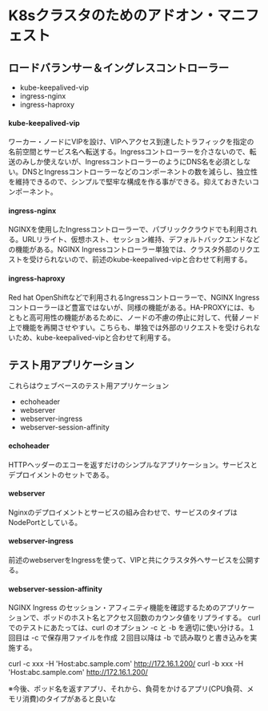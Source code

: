 # K8sクラスタのためのアドオン・マニフェスト

## ロードバランサー＆イングレスコントローラー

* kube-keepalived-vip
* ingress-nginx
* ingress-haproxy

#### kube-keepalived-vip

ワーカー・ノードにVIPを設け、VIPへアクセス到達したトラフィックを指定の名前空間とサービス名へ転送する。Ingressコントローラーを介さないので、転送のみしか使えないが、IngressコントローラーのようにDNS名を必須としない。DNSとIngressコントローラーなどのコンポーネントの数を減らし、独立性を維持できるので、シンプルで堅牢な構成を作る事ができる。抑えておきたいコンポーネント。

#### ingress-nginx

NGINXを使用したIngressコントローラーで、パブリッククラウドでも利用される。URLリライト、仮想ホスト、セッション維持、デフォルトバックエンドなどの機能がある。NGINX Ingressコントローラー単独では、クラスタ外部のリクエストを受けられないので、前述のkube-keepalived-vipと合わせて利用する。

#### ingress-haproxy

Red hat OpenShiftなどで利用されるIngressコントローラーで、NGINX Ingress コントローラーほど豊富ではないが、同様の機能がある。HA-PROXYには、もともと高可用性の機能があるために、ノードの不慮の停止に対して、代替ノード上で機能を再開させやすい。こちらも、単独では外部のリクエストを受けられないため、kube-keepalived-vipと合わせて利用する。



## テスト用アプリケーション

これらはウェブベースのテスト用アプリケーション

* echoheader
* webserver
* webserver-ingress
* webserver-session-affinity


#### echoheader

HTTPヘッダーのエコーを返すだけのシンプルなアプリケーション。サービスとデプロイメントのセットである。


#### webserver

Nginxのデプロイメントとサービスの組み合わせで、サービスのタイプはNodePortとしている。


#### webserver-ingress

前述のwebserverをIngressを使って、VIPと共にクラスタ外へサービスを公開する。



#### webserver-session-affinity

NGINX Ingress のセッション・アフィニティ機能を確認するためのアプリケーションで、ポッドのホスト名とアクセス回数のカウンタ値をリプライする。
curlでのテストにあたっては、curl のオプション -c と -b を適切に使い分ける。１回目は -c で保存用ファイルを作成 ２回目以降は -b で読み取りと書き込みを実施する。

curl -c xxx -H 'Host:abc.sample.com' http://172.16.1.200/
curl -b xxx -H 'Host:abc.sample.com' http://172.16.1.200/




※今後、ポッド名を返すアプリ、それから、負荷をかけるアプリ(CPU負荷、メモリ消費)のタイプがあると良いな


